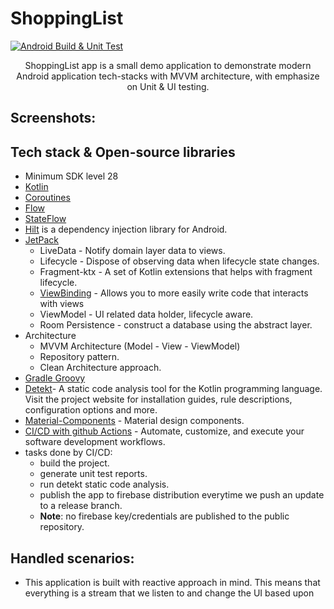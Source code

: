 # ShoppingList

[![Android Build & Unit Test](https://github.com/RemonShehata/ShoppingList/actions/workflows/android_build&unit_test.yml/badge.svg)](https://github.com/RemonShehata/ShoppingList/actions/workflows/android_build&unit_test.yml)

<p align="center">
ShoppingList app is a small demo application to demonstrate modern Android application tech-stacks with MVVM architecture, with emphasize on Unit & UI testing.
</p>

## Screenshots:

## Tech stack & Open-source libraries
- Minimum SDK level 28
- [Kotlin](https://kotlinlang.org/)
- [Coroutines](https://github.com/Kotlin/kotlinx.coroutines)
- [Flow](https://kotlin.github.io/kotlinx.coroutines/kotlinx-coroutines-core/kotlinx.coroutines.flow/)
- [StateFlow](https://kotlin.github.io/kotlinx.coroutines/kotlinx-coroutines-core/kotlinx.coroutines.flow/-state-flow/index.html)
- [Hilt](https://developer.android.com/training/dependency-injection/hilt-android) is a dependency injection library for Android.
- [JetPack](https://developer.android.com/jetpack)
    - LiveData - Notify domain layer data to views.
    - Lifecycle - Dispose of observing data when lifecycle state changes.
    - Fragment-ktx - A set of Kotlin extensions that helps with fragment lifecycle.
    - [ViewBinding](https://developer.android.com/topic/libraries/view-binding) - Allows you to more easily write code that interacts with views
    - ViewModel - UI related data holder, lifecycle aware.
    - Room Persistence - construct a database using the abstract layer.
- Architecture
    - MVVM Architecture (Model - View - ViewModel)
    - Repository pattern.
    - Clean Architecture approach.
- [Gradle Groovy](https://docs.gradle.org/current/userguide/groovy_plugin.html)
- [Detekt](https://github.com/detekt/detekt)- A static code analysis tool for the Kotlin programming language. Visit the project website for installation guides, rule descriptions, configuration options and more.
- [Material-Components](https://github.com/material-components/material-components-android) - Material design components.
- [CI/CD with github Actions](https://docs.github.com/en/actions) - Automate, customize, and execute your software development workflows.
- tasks done by CI/CD: 
  - build the project.
  - generate unit test reports.
  - run detekt static code analysis.
  - publish the app to firebase distribution everytime we push an update to a release branch. 
  - <b>Note</b>: no firebase key/credentials are published to the public repository.

## Handled scenarios:
- This application is built with reactive approach in mind. This means that everything is a stream that we listen to and change the UI based upon
